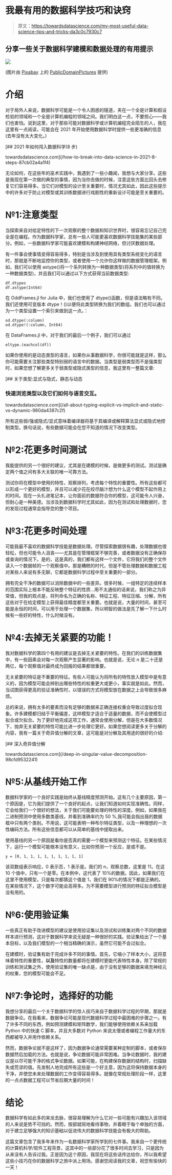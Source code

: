 # 我最有用的数据科学技巧和诀窍

> 原文：<https://towardsdatascience.com/my-most-useful-data-science-tips-and-tricks-da3c0c7930c7>

## 分享一些关于数据科学建模和数据处理的有用提示

![](img/aeb35f813e2db745d71c7fd23bc67902.png)

(图片由 [Pixabay](http://pixabay.com) 上的 [PublicDomainPictures](https://pixabay.com/images/id-20424/) 提供)

# 介绍

对于局外人来说，数据科学可能是一个令人困惑的隧道，夹在一个全是计算和假设检验的领域和一个全是计算机编程的领域之间。我们明白这一点，不要担心——我们也害怕。说到这里，对于那些可能对数据科学或计算机编程完全陌生的人，我在这里有一点阅读，可能会在 2021 年开始使用数据科学时提供一些更准确的信息(去年没有太大变化。)

[](/how-to-break-into-data-science-in-2021-8-steps-87cb02a4a1f4) [## 2021 年如何闯入数据科学(8 步)

towardsdatascience.com](/how-to-break-into-data-science-in-2021-8-steps-87cb02a4a1f4) 

无论如何，在这些年的巫术实践中，我遇到了一些小趣闻，我想与大家分享。这些是我现在第一次做的典型的事情，因为当你去做的时候，注意这些方面比回头去修复它们容易得多。当它们对模型的设计至关重要时，情况尤其如此，因此这些提示中的许多对于防止对模型或其训练数据进行戏剧性的重新设计可能是至关重要的。

# №1:注意类型

当探索来自对给定特性的下一次观察的整个数据和知识世界时，很容易忘记自己完全是在编程。作为数据科学家，总有一些人可能更喜欢数据科学技能集的某些部分。例如，一些数据科学家可能喜欢建模和构建神经网络，但讨厌数据处理。

有一件事会使事情变得容易得多，特别是当涉及到使用具有类型系统变化的语言时，那就是不断地监控你的类型，或者使用一个允许你这样做的数据管理框架。例如，我们可以使用 astype()将一个系列转换为一种数据类型(将系列中的值转换为一种数据类型)，并且我们可以通过以下方式获得当前数据类型:

```
df.dtypes
df.astype(Int64)
```

在 OddFrames.jl for Julia 中，我们也使用了 dtype()函数，但是语法略有不同。我们还使用可变版本 dtype！()以便将此类型转换为我们的数组。我们也可以通过为一个类型设置一个索引来做到这一点。：

```
od.dtype(:column)
od.dtype!(:column, Int64)
```

在 DataFrames.jl 中，对于我们的最后一个例子，我们可以通过

```
eltype.(eachcol(df))
```

如果你使用的是动态类型的语言，如果你从事数据科学，你很可能就是这样，那么你可能需要关注那些类型特别弱的语言中的数据。当类型是弱类型而不是强类型时，如果您想了解更多关于弱类型或隐式类型的信息，我这里有一整篇文章:

[](/all-about-typing-explicit-vs-implicit-and-static-vs-dynamic-980da4387c2f) [## 关于类型:显式与隐式，静态与动态

### 快速浏览类型以及它们如何与语言交互。

towardsdatascience.com](/all-about-typing-explicit-vs-implicit-and-static-vs-dynamic-980da4387c2f) 

所有这些弱/强或隐式/显式意味着编译器将基于其编译或解释算法显式或隐式地控制类型。换句话说，有些数据可能会在您不知道的情况下改变类型。

# №2:花更多时间测试

我能提供的另一个很好的建议，尤其是在建模的时候，是做更多的测试。测试是确定两个值之间有多大关联的唯一可靠方法。

测试你将在模型中使用的特性，观察排列，考虑每个特性的重要性。所有这些都可以形成一个更好的模型，并且可以减少花在绞尽脑汁想为什么这个模型不起作用上的时间。现在一头扎进笔记本，让你面前的数据符合你的模型，这可能令人兴奋，但耐心是一种美德。当涉及到数据科学时尤其如此，因为在测试和处理数据时，您的发现过程通常会指导您的整个项目。

# №3:花更多时间处理

可能我最不喜欢的数据科学技能是数据处理。尽管探索数据很有趣，处理数据也很轻松，但也可能令人沮丧——尤其是在管理框架不够完善，或者数据没有正确保存或查询的情况下。是的，这是真的，我们都有这样一个文件，它将我们的整个文件读入一个数据帧的一个观察值中。那是糟糕的时代，但是不管处理数据和数据工程对某些人来说有多无聊，它都是数据科学过程中至关重要的一部分。

拥有完全干净的数据可以消除数据中的一些差异。很多时候，一组特定的连续样本的范围实际上根本不能反映整个特征的性质…用不太通俗的话来说，我们称之为异常值，但我的观点是，将列命名为正确的名称、特征工程、特征压缩、分解，所有这些对于在给定模型上获得最佳精度都至关重要。也就是说，大量的时间，甚至可能是永恒的时间，可以用于处理一个数据集，所以明智的做法是先了解一下什么时候有一些好的特性，什么时候没有。

# №4:去掉无关紧要的功能！

我对数据科学的第四个有用的建议是去掉无关紧要的特性。在我们的训练数据集中，有一些因素会对每一次观察产生显著的影响。也就是说，无论 n 是二十还是两亿，每个观察值对最终成为回报的结果都很重要。

无关紧要的特征是不重要的特征。有些人可能认为将所有的特性放入模型中是有意义的，因为模型可能会辨别出哪些特性的权重更大或更小，事实就是如此。然而，当试图获得更高的验证准确性时，以错误的方式将模型放在数据之上会导致很多麻烦。

总的来说，拥有太多的要素而没有足够的数据来正确连接权重会导致过度拟合现象。许多建模都归结于平衡偏差，这样模型才适合于适量的数据，而不会使模型过拟合或欠拟合。为了更好地完成这项工作，通常会使用分解，但是在大多数情况下，抛弃无关紧要的特性可能比进一步处理它更好。如果您想阅读更多关于分解的内容，我有一篇关于奇异值分解的文章，这可能是对分解及其用途的很好的介绍:

[](/deep-in-singular-value-decomposition-98cfd9532241) [## 深入奇异值分解

towardsdatascience.com](/deep-in-singular-value-decomposition-98cfd9532241) 

# №5:从基线开始工作

数据科学家的一个良好实践是始终从基线精度预测开始。这有几个主要原因，第一个原因是，它为我们提供了一个良好的起点，让我们知道如何实现准确性。同样，它会给我们一个很好的想法，关于我们可能要处理的特性的深度。例如，如果我在二进制预测中使用多数类基线，并看到准确率约为 50 %,我可能会指出我的数据框中只有两个类别。不用说，这可能表明一种布尔特征类型，以及一种理想的一次性编码方法。所有这些信息都可以从简单的基线中提取出来。

使用基线的另一个原因是看你是否真的需要一个模型来预测这个特征。在某些情况下，运行一个模型可能根本没有意义，比如你预测一个反应，是或不是。

```
y = [0, 1, 1, 1, 1, 1, 1, 1, 1, 1]
```

该双数组表示响应，0 表示否，1 表示是。我们的 n，观察总数，这里是 11。在这 10 个值中，只有一个是零。在本例中，这代表了 10%的数据。因此，如果我们在这里不使用模型，只是每次都猜这个值是 1，我们在 90%的情况下都是正确的。在某些情况下，这个数字可能会高得多。为不需要模型进行预测的特征拟合模型是没有用的。

# №6:使用验证集

一些真正有助于改进模型的建议是使用验证集以及测试和训练集对两个不同的数据样本进行预测，这对于数据科学来说无疑是一种很好的实践。验证集给出了一个基本目标，以及我们模型的一个相当精确的演示，虽然它可能不会过拟合。

在建模时，验证集有助于完成许多不同的事情。首先，它缩小了样本大小，这将意味着特性的重要性，**以及**特性的数量都将在建模时更能代表特性本身。除了常规的训练和测试集之外，使用验证集的唯一缺点是，由于没有足够的数据来填充神经元的权重，您的模型可能会不足。

# №7:争论时，选择好的功能

我想分享的最后一个关于数据科学的惊人技巧来自于数据科学过程的早期，那就是数据争论。在我看来，数据争论可能是现代数据科学过程中最困难的步骤之一。有了许多不同的东西，例如预测建模和矩阵数学，我们能够使用依赖关系来加载 Python 中的快速 C 脚本，并且大多数对 Python 来说太慢或者编程工作量大的东西都被导入并用作依赖关系。

然而，数据争论就不是这样了，因为数据争论通常需要某种定制的脚本，或者保存数据然后加载的方法。也就是说，争论数据可能非常困难。当争论数据时，我的建议是以尽可能干净的格式争论数据。如果可能，在构建保存数据的结构时，扫描缺失或荒谬的值。先发制人地完成所有这些是一个好主意，因为这将保持数据本身的干净，并使您未来处理数据的工作变得容易得多。就像在常规处理阶段一样，这里的一点点数据工程可以节省后期大量的时间！

# 结论

数据科学有如此多的来龙去脉，很容易理解为什么它对一些可能有兴趣加入该领域的人来说是势不可挡的。然而，按部就班地看待事物，并着眼于每个单独的方面，对于建立足够强大的知识基础以促进伟大的数据科学技能会有极大的帮助。

这篇文章包含了我多年来作为一名数据科学家所学到的七件事。我来自一个更传统的计算机科学/软件工程背景，这其中的一些部分花了很多时间去学习，只是因为从来没有人告诉过我。正是因为这个原因，我现在将这些话传达给你，所以我希望这些小技巧在你的数据科学之旅中派上用场。感谢您阅读我的文章，祝您有愉快的一天！